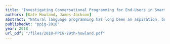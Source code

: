```yaml
---
title: "Investigating Conversational Programming for End-Users in Smart Environments through Wizard of Oz Interactions"
authors: [Kate Howland, James Jackson]
abstract: "Natural language programming has long been an aspiration, but is fraught with challenges that have so far prevented genuinely useful and useable applications. End-user programming for smart environments is increasingly being pursued through trigger-action rule services that include simplified natural language description of rules. Along with the increasing prevalence of Voice User Interfaces (VUIs) in smart environments, this points to new opportunities for supporting understanding, debugging and editing of rules through speech. However, there is a lack of contextually relevant data on how end-users without programming experience describe and understand rules for smart environment behaviours through speech. This paper describes how the CONVER-SE project is developing methodology and software for capturing this data, and prototyping VUIs that attempt to mitigate the many challenges with supporting programming interactions through speech in this context."
publishedAt: "ppig-2018"
year: 2018
url_pdf: "/files/2018-PPIG-29th-howland.pdf"
---
```

